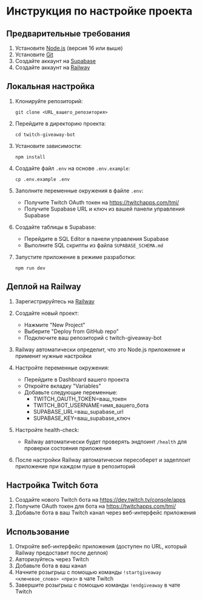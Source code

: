 # Инструкция по настройке проекта

## Предварительные требования

1. Установите [Node.js](https://nodejs.org/) (версия 16 или выше)
2. Установите [Git](https://git-scm.com/) 
3. Создайте аккаунт на [Supabase](https://supabase.io/)
4. Создайте аккаунт на [Railway](https://railway.com/)

## Локальная настройка

1. Клонируйте репозиторий:
   ```
   git clone <URL_вашего_репозитория>
   ```

2. Перейдите в директорию проекта:
   ```
   cd twitch-giveaway-bot
   ```

3. Установите зависимости:
   ```
   npm install
   ```

4. Создайте файл `.env` на основе `.env.example`:
   ```
   cp .env.example .env
   ```

5. Заполните переменные окружения в файле `.env`:
   - Получите Twitch OAuth токен на https://twitchapps.com/tmi/
   - Получите Supabase URL и ключ из вашей панели управления Supabase

6. Создайте таблицы в Supabase:
   - Перейдите в SQL Editor в панели управления Supabase
   - Выполните SQL скрипты из файла `SUPABASE_SCHEMA.md`

7. Запустите приложение в режиме разработки:
   ```
   npm run dev
   ```

## Деплой на Railway

1. Зарегистрируйтесь на [Railway](https://railway.com/)

2. Создайте новый проект:
   - Нажмите "New Project"
   - Выберите "Deploy from GitHub repo"
   - Подключите ваш репозиторий с twitch-giveaway-bot

3. Railway автоматически определит, что это Node.js приложение и применит нужные настройки

4. Настройте переменные окружения:
   - Перейдите в Dashboard вашего проекта
   - Откройте вкладку "Variables"
   - Добавьте следующие переменные:
     - TWITCH_OAUTH_TOKEN=ваш_токен
     - TWITCH_BOT_USERNAME=имя_вашего_бота
     - SUPABASE_URL=ваш_supabase_url
     - SUPABASE_KEY=ваш_supabase_ключ

5. Настройте health-check:
   - Railway автоматически будет проверять эндпоинт `/health` для проверки состояния приложения

6. После настройки Railway автоматически пересоберет и задеплоит приложение при каждом пуше в репозиторий

## Настройка Twitch бота

1. Создайте нового Twitch бота на https://dev.twitch.tv/console/apps
2. Получите OAuth токен для бота на https://twitchapps.com/tmi/
3. Добавьте бота в ваш Twitch канал через веб-интерфейс приложения

## Использование

1. Откройте веб-интерфейс приложения (доступен по URL, который Railway предоставит после деплоя)
2. Авторизуйтесь через Twitch
3. Добавьте бота в ваш канал
4. Начните розыгрыш с помощью команды `!startgiveaway <ключевое_слово> <приз>` в чате Twitch
5. Завершите розыгрыш с помощью команды `!endgiveaway` в чате Twitch